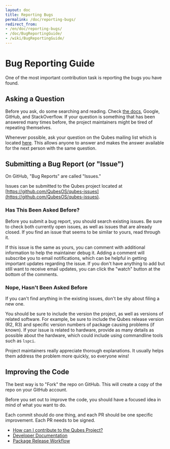 ```yaml
---
layout: doc
title: Reporting Bugs
permalink: /doc/reporting-bugs/
redirect_from:
- /en/doc/reporting-bugs/
- /doc/BugReportingGuide/
- /wiki/BugReportingGuide/
---
```


Bug Reporting Guide
===================

One of the most important contribution task is reporting the bugs you have found.

Asking a Question
-----------------

Before you ask, do some searching and reading. Check [the
docs](https://www.qubes-os.org/doc/), Google, GitHub, and StackOverflow. If
your question is something that has been answered many times before, the
project maintainers might be tired of repeating themselves.

Whenever possible, ask your question on the Qubes mailing list which is
located [here](https://groups.google.com/forum/#!forum/qubes-users). This
allows anyone to answer and makes the answer available for the next person
with the same question.

Submitting a Bug Report (or "Issue")
------------------------------------

On GitHub, "Bug Reports" are called "Issues."

Issues can be submitted to the Qubes project located at
[https://github.com/QubesOS/qubes-issues](https://github.com/QubesOS/qubes-issues).

### Has This Been Asked Before?

Before you submit a bug report, you should search existing issues. Be sure
to check both currently open issues, as well as issues that are already
closed. If you find an issue that seems to be similar to yours, read
through it.

If this issue is the same as yours, you can comment with additional
information to help the maintainer debug it. Adding a comment will
subscribe you to email notifications, which can be helpful in getting
important updates regarding the issue. If you don't have anything to add
but still want to receive email updates, you can click the "watch" button
at the bottom of the comments.

### Nope, Hasn't Been Asked Before

If you can't find anything in the existing issues, don't be shy about
filing a new one.

You should be sure to include the version the project, as well as versions
of related software. For example, be sure to include the Qubes release
version (R2, R3) and specific version numbers of package causing problems
(if known).
If your issue is related to hardware, provide as many details as possible
about the hardware, which could include using commandline tools such as
`lspci`.

Project maintainers really appreciate thorough explanations. It usually
helps them address the problem more quickly, so everyone wins!

Improving the Code
------------------

The best way is to "Fork" the repo on GitHub. This will create a copy of
the repo on your GitHub account.

Before you set out to improve the code, you should have a focused idea in
mind of what you want to do.

Each commit should do one thing, and each PR should be one specific
improvement. Each PR needs to be signed.

* [How can I contribute to the Qubes Project?](https://www.qubes-os.org/doc/ContributingHowto/)
* [Developer Documentation](https://www.qubes-os.org/doc/)
* [Package Release Workflow](https://github.com/QubesOS/qubes-builder/blob/master/doc/ReleaseManagerWorkflow.md)
